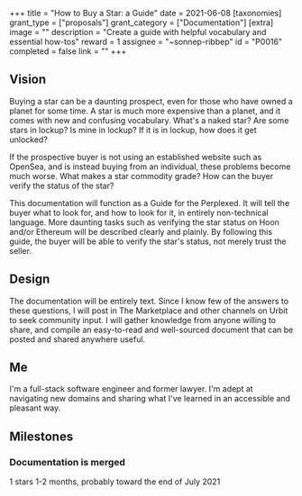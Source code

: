 +++
title = "How to Buy a Star: a Guide"
date = 2021-06-08
[taxonomies]
grant_type = ["proposals"]
grant_category = ["Documentation"]
[extra]
image = ""
description = "Create a guide with helpful vocabulary and essential how-tos"
reward = 1
assignee = "~sonnep-ribbep"
id = "P0016"
completed = false
link = ""
+++

## Vision

Buying a star can be a daunting prospect, even for those who have owned a planet for some time. A star is much more expensive than a planet, and it comes with new and confusing vocabulary. What's a naked star? Are some stars in lockup? Is mine in lockup? If it is in lockup, how does it get unlocked?

If the prospective buyer is not using an established website such as OpenSea, and is instead buying from an individual, these problems become much worse. What makes a star commodity grade? How can the buyer verify the status of the star?

This documentation will function as a Guide for the Perplexed. It will tell the buyer what to look for, and how to look for it, in entirely non-technical language. More daunting tasks such as verifying the star status on Hoon and/or Ethereum will be described clearly and plainly. By following this guide, the buyer will be able to verify the star's status, not merely trust the seller.

## Design

The documentation will be entirely text. Since I know few of the answers to these questions, I will post in The Marketplace and other channels on Urbit to seek community input. I will gather knowledge from anyone willing to share, and compile an easy-to-read and well-sourced document that can be posted and shared anywhere useful.

## Me 

I'm a full-stack software engineer and former lawyer. I'm adept at navigating new domains and sharing what I've learned in an accessible and pleasant way.

## Milestones

### Documentation is merged
1 stars
1-2 months, probably toward the end of July 2021
